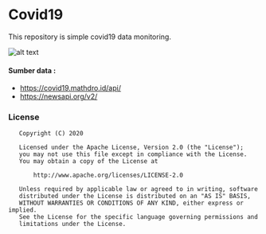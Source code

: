 # Covid19
This repository is simple covid19 data monitoring.

![alt text](https://cdn.dribbble.com/users/3220087/screenshots/11058694/media/1351c5719f2550966062dc49e43dcd92.png)

#### Sumber data : 
- https://covid19.mathdro.id/api/
- https://newsapi.org/v2/

### License
```
   Copyright (C) 2020

   Licensed under the Apache License, Version 2.0 (the "License");
   you may not use this file except in compliance with the License.
   You may obtain a copy of the License at

       http://www.apache.org/licenses/LICENSE-2.0

   Unless required by applicable law or agreed to in writing, software
   distributed under the License is distributed on an "AS IS" BASIS,
   WITHOUT WARRANTIES OR CONDITIONS OF ANY KIND, either express or implied.
   See the License for the specific language governing permissions and
   limitations under the License.
```
